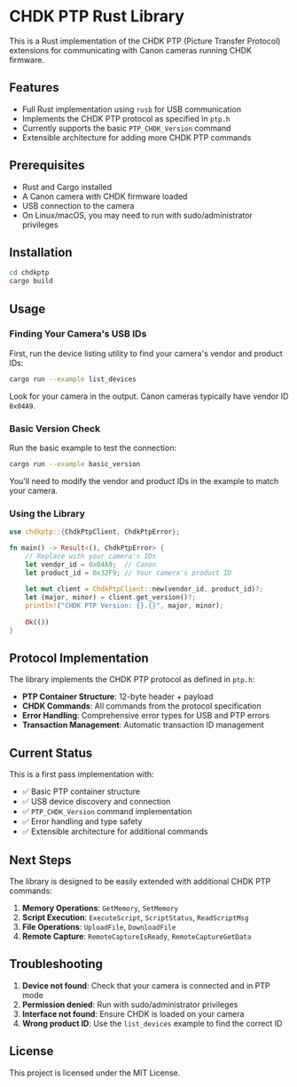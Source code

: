 # CHDK PTP Rust Library

This is a Rust implementation of the CHDK PTP (Picture Transfer Protocol) extensions for communicating with Canon cameras running CHDK firmware.

## Features

- Full Rust implementation using `rusb` for USB communication
- Implements the CHDK PTP protocol as specified in `ptp.h`
- Currently supports the basic `PTP_CHDK_Version` command
- Extensible architecture for adding more CHDK PTP commands

## Prerequisites

- Rust and Cargo installed
- A Canon camera with CHDK firmware loaded
- USB connection to the camera
- On Linux/macOS, you may need to run with sudo/administrator privileges

## Installation

```bash
cd chdkptp
cargo build
```

## Usage

### Finding Your Camera's USB IDs

First, run the device listing utility to find your camera's vendor and product IDs:

```bash
cargo run --example list_devices
```

Look for your camera in the output. Canon cameras typically have vendor ID `0x04A9`.

### Basic Version Check

Run the basic example to test the connection:

```bash
cargo run --example basic_version
```

You'll need to modify the vendor and product IDs in the example to match your camera.

### Using the Library

```rust
use chdkptp::{ChdkPtpClient, ChdkPtpError};

fn main() -> Result<(), ChdkPtpError> {
    // Replace with your camera's IDs
    let vendor_id = 0x04A9;  // Canon
    let product_id = 0x32F9; // Your camera's product ID
    
    let mut client = ChdkPtpClient::new(vendor_id, product_id)?;
    let (major, minor) = client.get_version()?;
    println!("CHDK PTP Version: {}.{}", major, minor);
    
    Ok(())
}
```

## Protocol Implementation

The library implements the CHDK PTP protocol as defined in `ptp.h`:

- **PTP Container Structure**: 12-byte header + payload
- **CHDK Commands**: All commands from the protocol specification
- **Error Handling**: Comprehensive error types for USB and PTP errors
- **Transaction Management**: Automatic transaction ID management

## Current Status

This is a first pass implementation with:

- ✅ Basic PTP container structure
- ✅ USB device discovery and connection
- ✅ `PTP_CHDK_Version` command implementation
- ✅ Error handling and type safety
- ✅ Extensible architecture for additional commands

## Next Steps

The library is designed to be easily extended with additional CHDK PTP commands:

1. **Memory Operations**: `GetMemory`, `SetMemory`
2. **Script Execution**: `ExecuteScript`, `ScriptStatus`, `ReadScriptMsg`
3. **File Operations**: `UploadFile`, `DownloadFile`
4. **Remote Capture**: `RemoteCaptureIsReady`, `RemoteCaptureGetData`

## Troubleshooting

1. **Device not found**: Check that your camera is connected and in PTP mode
2. **Permission denied**: Run with sudo/administrator privileges
3. **Interface not found**: Ensure CHDK is loaded on your camera
4. **Wrong product ID**: Use the `list_devices` example to find the correct ID

## License

This project is licensed under the MIT License. 